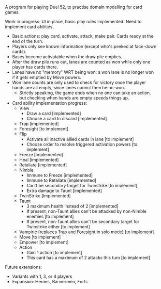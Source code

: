 A program for playing Duel 52, to practise domain modelling for card games.

Work in progress: UI in place, basic play rules implemented. Need to implement card abilities.

- Basic actions: play card, activate, attack, make pair. Cards ready at the end of the turn.
- Players only see known information (except who's peeked at face-down cards).
- Bases become activatable when the draw pile empties.
- After the draw pile runs out, lanes are counted as won while only one player has cards there.
- Lanes have no "memory" WRT being won: a won lane is no longer won if it gets emptied by Move powers.
- Won lane counts are only used to check for victory once the player hands are all empty, since lanes cannot then be un-won.
  - Strictly speaking, the game ends when no one can take an action, but checking when hands are empty speeds things up.
- Card ability implementation progress:
  - View
    - Draw a card [implemented]
    - Choose a card to discard [implemented]
  - Trap [implemented]
  - Foresight [to implement]
  - Flip
    - Activate all inactive allied cards in lane [to implement]
    - Choose order to resolve triggered activation powers [to implement]
  - Freeze [implemented]
  - Heal [implemented]
  - Retaliate [implemented]
  - Nimble
    - Immune to Freeze [implemented]
    - Immune to Retaliate [implemented]
    - Can't be secondary target for Twinstrike [to implement]
    - Extra damage to Taunt [implemented]
  - TwinStrike [Implemented]
  - Taunt
    - 3 maximum health instead of 2 [implemented]
    - If present, non-Taunt allies can't be attacked by non-Nimble enemies [to implement]
    - If present, non-Taunt allies can't be secondary target for Twinstrike either [to implement]
  - Vampiric (replaces Trap and Foresight in solo mode) [to implement]
  - Move [to implement]
  - Empower [to implement]
  - Action
    - Gain 1 action [to implement]
    - This card has a maximum of 2 attacks this turn [to implement]

Future extensions:

- Variants with 1, 3, or 4 players
- Expansion: Heroes, Bannermen, Forts
